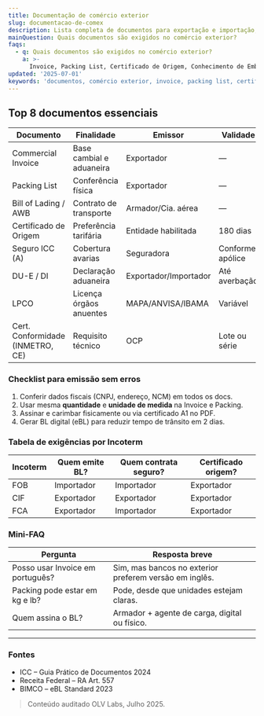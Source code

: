 ```yaml
---
title: Documentação de comércio exterior
slug: documentacao-de-comex
description: Lista completa de documentos para exportação e importação, requisitos e melhores práticas.
mainQuestion: Quais documentos são exigidos no comércio exterior?
faqs:
  - q: Quais documentos são exigidos no comércio exterior?
    a: >-
      Invoice, Packing List, Certificado de Origem, Conhecimento de Embarque, Seguro, DU-E/DI e licenças de órgãos anuentes.
updated: '2025-07-01'
keywords: 'documentos, comércio exterior, invoice, packing list, certificado de origem'
---
```


## Top 8 documentos essenciais

| Documento | Finalidade | Emissor | Validade |
| --- | --- | --- | --- |
| Commercial Invoice | Base cambial e aduaneira | Exportador | — |
| Packing List | Conferência física | Exportador | — |
| Bill of Lading / AWB | Contrato de transporte | Armador/Cia. aérea | — |
| Certificado de Origem | Preferência tarifária | Entidade habilitada | 180 dias |
| Seguro ICC (A) | Cobertura avarias | Seguradora | Conforme apólice |
| DU-E / DI | Declaração aduaneira | Exportador/Importador | Até averbação |
| LPCO | Licença órgãos anuentes | MAPA/ANVISA/IBAMA | Variável |
| Cert. Conformidade (INMETRO, CE) | Requisito técnico | OCP | Lote ou série |

### Checklist para emissão sem erros

1. Conferir dados fiscais (CNPJ, endereço, NCM) em todos os docs.  
2. Usar mesma **quantidade** e **unidade de medida** na Invoice e Packing.  
3. Assinar e carimbar fisicamente ou via certificado A1 no PDF.  
4. Gerar BL digital (eBL) para reduzir tempo de trânsito em 2 dias.

### Tabela de exigências por Incoterm

| Incoterm | Quem emite BL? | Quem contrata seguro? | Certificado origem? |
| --- | --- | --- | --- |
| FOB | Importador | Importador | Exportador |
| CIF | Exportador | Exportador | Exportador |
| FCA | Exportador | Importador | Exportador |

### Mini-FAQ

| Pergunta | Resposta breve |
| --- | --- |
| Posso usar Invoice em português? | Sim, mas bancos no exterior preferem versão em inglês. |
| Packing pode estar em kg e lb? | Pode, desde que unidades estejam claras. |
| Quem assina o BL? | Armador + agente de carga, digital ou físico. |

---

### Fontes

* ICC – Guia Prático de Documentos 2024
* Receita Federal – RA Art. 557
* BIMCO – eBL Standard 2023

> Conteúdo auditado OLV Labs, Julho 2025. 